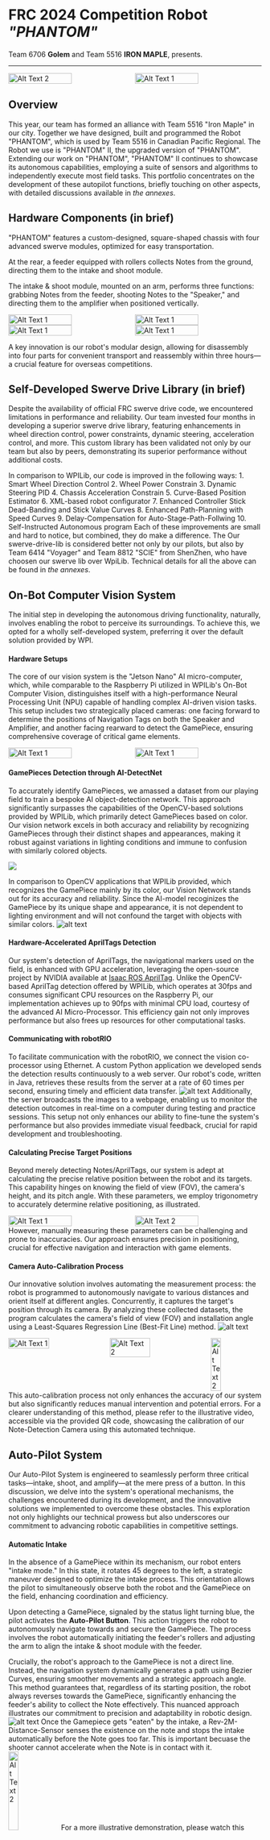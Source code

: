 # FRC 2024 Competition Robot *"PHANTOM"*
Team 6706 **Golem** and Team 5516 **IRON MAPLE**, presents.

***

<div style="display: flex;">
    <img src="images/machine.png" alt="Alt Text 2" style="width: 50%;">
    <img src="images/team.png" alt="Alt Text 1" style="width: 50%;">
</div>

## Overview
This year, our team has formed an alliance with Team 5516 "Iron Maple" in our city.  Together we have designed, built and programmed the Robot "PHANTOM", which is used by Team 5516 in Canadian Pacific Regional.  The Robot we use is "PHANTOM" Ⅱ, the upgraded version of "PHANTOM".  Extending our work on "PHANTOM", "PHANTOM" Ⅱ continues to showcase its autonomous capabilities, employing a suite of sensors and algorithms to independently execute most field tasks. This portfolio concentrates on the development of these autopilot functions, briefly touching on other aspects, with detailed discussions available in *the annexes*.

## Hardware Components (in brief)
"PHANTOM" features a custom-designed, square-shaped chassis with four advanced swerve modules, optimized for easy transportation.

At the rear, a feeder equipped with rollers collects Notes from the ground, directing them to the intake and shoot module.

The intake & shoot module, mounted on an arm, performs three functions: grabbing Notes from the feeder, shooting Notes to the "Speaker," and directing them to the amplifier when positioned vertically.

<div style="display: flex;">
    <img src="images/chassis.png" alt="Alt Text 1" style="width:50%">
    <img src="images/feeder1.jpg" alt="Alt Text 1" style="width:50%">
</div>
<div style="display: flex;">
    <img src="images/feeder2.jpg" alt="Alt Text 1" style="width:50%">
    <img src="images/intake and shoot module.jpg" alt="Alt Text 1" style="width:50%">
</div>

A key innovation is our robot's modular design, allowing for disassembly into four parts for convenient transport and reassembly within three hours—a crucial feature for overseas competitions.

## Self-Developed Swerve Drive Library (in brief)
Despite the availability of official FRC swerve drive code, we encountered limitations in performance and reliability. Our team invested four months in developing a superior swerve drive library, featuring enhancements in wheel direction control, power constraints, dynamic steering, acceleration control, and more. This custom library has been validated not only by our team but also by peers, demonstrating its superior performance without additional costs.

In comparison to WPILib, our code is improved in the following ways:
    1. Smart Wheel Direction Control
    2. Wheel Power Constrain
    3. Dynamic Steering PID
    4. Chassis Acceleration Constrain
    5. Curve-Based Position Estimator
    6. XML-based robot configurator
    7. Enhanced Controller Stick Dead-Banding and Stick Value Curves
    8. Enhanced Path-Planning with Speed Curves 
    9. Delay-Compensation for Auto-Stage-Path-Follwing
    10. Self-Instructed Autonomous program
Each of these improvements are small and hard to notice, but combined, they do make a difference. The  Our swerve-drive-lib is considered better not only by our pilots, but also by Team 6414 "Voyager" and Team 8812 "SCIE" from ShenZhen, who have choosen our swerve lib over WpiLib.  Technical details for all the above can be found in *the annexes*.

## On-Bot Computer Vision System
The initial step in developing the autonomous driving functionality, naturally, involves enabling the robot to perceive its surroundings. To achieve this, we opted for a wholly self-developed system, preferring it over the default solution provided by WPI.

#### Hardware Setups
The core of our vision system is the "Jetson Nano" AI micro-computer, which, while comparable to the Raspberry Pi utilized in WPILib's On-Bot Computer Vision, distinguishes itself with a high-performance Neural Processing Unit (NPU) capable of handling complex AI-driven vision tasks. This setup includes two strategically placed cameras: one facing forward to determine the positions of Navigation Tags on both the Speaker and Amplifier, and another facing rearward to detect the GamePiece, ensuring comprehensive coverage of critical game elements.
<div style="display: flex;">
    <img src="images/jetson nano.jpg" alt="Alt Text 1" style="width:50%">
    <img src="images/camera.jpg" alt="Alt Text 1" style="width:50%">
</div>

#### GamePieces Detection through AI-DetectNet

To accurately identify GamePieces, we amassed a dataset from our playing field to train a bespoke AI object-detection network. This approach significantly surpasses the capabilities of the OpenCV-based solutions provided by WPILib, which primarily detect GamePieces based on color. Our vision network excels in both accuracy and reliability by recognizing GamePieces through their distinct shapes and appearances, making it robust against variations in lighting conditions and immune to confusion with similarly colored objects.

![](./images/AI-DetectNet.png)

In comparison to OpenCV applications that WPILib provided, which recognizes the GamePiece mainly by its color, our Vision Network stands out for its accuracy and reliability. Since the AI-model recoginizes the GamePiece by its unique shape and appearance, it is not dependent to lighting environment and will not confound the target with objects with similar colors. 
![alt text](image.png)

#### Hardware-Accelerated AprilTags Detection

Our system's detection of AprilTags, the navigational markers used on the field, is enhanced with GPU acceleration, leveraging the open-source project by NVIDIA available at [Isaac ROS AprilTag](https://github.com/NVIDIA-AI-IOT/isaac_ros_apriltag). Unlike the OpenCV-based AprilTag detection offered by WPILib, which operates at 30fps and consumes significant CPU resources on the Raspberry Pi, our implementation achieves up to 90fps with minimal CPU load, courtesy of the advanced AI Micro-Processor. This efficiency gain not only improves performance but also frees up resources for other computational tasks.

#### Communicating with robotRIO

To facilitate communication with the robotRIO, we connect the vision co-processor using Ethernet. A custom Python application we developed sends the detection results continuously to a web server. Our robot's code, written in Java, retrieves these results from the server at a rate of 60 times per second, ensuring timely and efficient data transfer.
![alt text](<images/vision system diagram.png>)
Additionally, the server broadcasts the images to a webpage, enabling us to monitor the detection outcomes in real-time on a computer during testing and practice sessions. This setup not only enhances our ability to fine-tune the system's performance but also provides immediate visual feedback, crucial for rapid development and troubleshooting.

#### Calculating Precise Target Positions
Beyond merely detecting Notes/AprilTags, our system is adept at calculating the precise relative position between the robot and its targets. This capability hinges on knowing the field of view (FOV), the camera's height, and its pitch angle. With these parameters, we employ trigonometry to accurately determine relative positioning, as illustrated.
<div style="display: flex;">
    <img src="./images/distance measuring.png" alt="Alt Text 1" style="width: 50%;">
    <img src="./images/relative position.png" alt="Alt Text 2" style="width: 50%;">
</div>
However, manually measuring these parameters can be challenging and prone to inaccuracies. Our approach ensures precision in positioning, crucial for effective navigation and interaction with game elements.

#### Camera Auto-Calibration Process
Our innovative solution involves automating the measurement process: the robot is programmed to autonomously navigate to various distances and orient itself at different angles. Concurrently, it captures the target's position through its camera. By analyzing these collected datasets, the program calculates the camera's field of view (FOV) and installation angle using a Least-Squares Regression Line (Best-Fit Line) method.
![alt text](<images/auto calibration.png>)
<div style="display: flex;">
    <img src="./images/lsrl.png" alt="Alt Text 1" style="width: 40%;">
    <img src="./images/lsrl.png" alt="Alt Text 2" style="width: 40%;">
    <img src="./images/auto calibration video qrcode.png" alt="Alt Text 2" style="width: 20%; height: 20%">
</div>
This auto-calibration process not only enhances the accuracy of our system but also significantly reduces manual intervention and potential errors. For a clearer understanding of this method, please refer to the illustrative video, accessible via the provided QR code, showcasing the calibration of our Note-Detection Camera using this automated technique.



## Auto-Pilot System
Our Auto-Pilot System is engineered to seamlessly perform three critical tasks—intake, shoot, and amplify—at the mere press of a button. In this discussion, we delve into the system's operational mechanisms, the challenges encountered during its development, and the innovative solutions we implemented to overcome these obstacles. This exploration not only highlights our technical prowess but also underscores our commitment to advancing robotic capabilities in competitive settings.

#### Automatic Intake
In the absence of a GamePiece within its mechanism, our robot enters "intake mode." In this state, it rotates 45 degrees to the left, a strategic maneuver designed to optimize the intake process. This orientation allows the pilot to simultaneously observe both the robot and the GamePiece on the field, enhancing coordination and efficiency.

Upon detecting a GamePiece, signaled by the status light turning blue, the pilot activates the **Auto-Pilot Button**. This action triggers the robot to autonomously navigate towards and secure the GamePiece. The process involves the robot automatically initiating the feeder's rollers and adjusting the arm to align the intake & shoot module with the feeder.

Crucially, the robot's approach to the GamePiece is not a direct line. Instead, the navigation system dynamically generates a path using Bezier Curves, ensuring smoother movements and a strategic approach angle. This method guarantees that, regardless of its starting position, the robot always reverses towards the GamePiece, significantly enhancing the feeder's ability to collect the Note effectively. This nuanced approach illustrates our commitment to precision and adaptability in robotic design.
![alt text](<images/intake auto aim.png>)
Once the Gamepiece gets "eaten" by the intake, a Rev-2M-Distance-Sensor senses the existence on the note and stops the intake automatically before the Note goes too far.  This is important becuase the shooter cannot accelerate when the Note is in contact with it.
<img src="./images/auto intake aim qr.png" alt="Alt Text 2" style="width: 20%; height: 20%">
For a more illustrative demonstration, please watch this video.


#### Shooter Automatic Aiming
After the GamePiece is detected, the robot switches itself to shooting mode. Under this mode, the robot automatically controls its rotation with the help of the camera such that it always faces the speaker.

Now, the **Auto-Pilot Button** has a different function: it controls the shooter.  When the button is hold, the robot accelerates its shooter and adjust the angle of the arm to aim the target.  We test the ideal shooter speed as well as arm angle at different distances and store them in a look-up-table.  Knowing the precise distance to target, the system automatically adjusts the shooter and the arm angle, as well as shooter RPM to aim the target.
![alt text](<aiming lookup table.png>)
When the **Auto-Pilot Button** is released, the kicker is triggered. The Note flies to the speaker, marking the end of the shooting process.  The robot returns to intake mode.

[演示视频二维码]

#### Automatic Target Approaching
If this function is enabled, the chassis will drive automatically to a shooting sweet spot once the **Auto-Pilot Button** is pressed under shooting mode.

The algorithm decides which sweet spot to go depending on which is closest, and a stick on the pilot's controller can be used adjust the exact position to shoot.  Which mulitple sweetspots selectable, the robot can shoot even when there is a defense robot
[TODO: 录制视频]

#### Accurate and Stable Six-Notes Auto
The above features, which has significantly enhanced our efficiency during teleop, is also used to improve the accuracy of the robot during autonomous periodic. By implementing the computer vision technologies, the robot does not have to rely entirely on its encoders to navigate. Now it can sense the speaker and the note.  Proudly, we are one of the few teams on Earth that can achive six notes during auto stage.  And, our successrate is very high thanks to the auto-aiming functions. 
[TODO: 自动阶段视频]

#### Problem We Encountered: Camera Motion Blur / Losing Focus
When using vision navigating methods, the most commonly encountered issue is that the camera sometimes losses track of the target. This might be caused by losing focus, obstacle, motion blur or awkward reflection.  The thing is, it is impossible to wish that the target can stay in the camera's view all the time.
[TODO: 原理图]
So, to make our aiming as well as auto-piloting functions more stable, we have designed an algorithm such that 


#### Problem We Encountered: Low Shooting Success Rate When Chassis Moving
During testing, we found that it is very difficult to shoot when the chassis is moving.  This is because the Note shot from a moving robot has some bias depending on the instantanous velocity of the robot.  

In order to enable our robot to shoot while moving, we have designed a system that automatcially compensates for the deviation due to robot velocity.
![alt text](<auto aim in advance.png>)
At any time, the robot calculates its distance to target, marked d0. Since we know that the Note flies at about 8m/s when beeing launched, we know that the Note will hit the target after approximately Δt amount of time.  Next, we estimate the robot's position after Δt, using the current instantanous velocity of the robot. Now, we calculate the future target distance and rotation, marked distance1 and rotation1, and use them for auto-aiming.  This way, not only can the robot shoot from where-ever we want, we can also shoot when-ever we want, even when the robot is moving.
